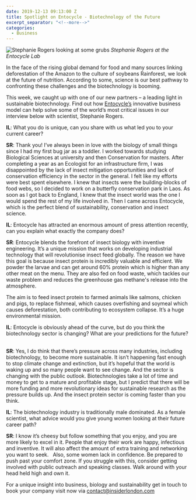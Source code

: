```yaml
---
date: 2019-12-13 09:13:00 Z
title: Spotlight on Entocycle - Biotechnology of the Future
excerpt_separator: "<!--more-->"
categories:
  - Business
---
```


![Stephanie Rogers looking at some grubs](/uploads/steph.jpg)
*Stephanie Rogers at the Entocycle Lab*

In the face of the rising global demand for food and many sources linking deforestation of the Amazon to the culture of soybeans Rainforest, we look at the future of nutrition. According to some, science is our best pathway to confronting these challenges and the biotechnology is booming.

This week, we caught up with one of our new partners – a leading light in sustainable biotechnology.  Find out how [Entocycle’s](https://www.entocycle.com/) innovative business model can help solve some of the world’s most critical issues in our interview below with scientist, Stephanie Rogers.

<!--more-->

**IL**: What you do is unique, can you share with us what led you to your current career?

**SR**: Thank you! I’ve always been in love with the biology of small things since I had my first bug jar as a toddler. I worked towards studying Biological Sciences at university and then Conservation for masters. After completing a year as an Ecologist for an infrastructure firm, I was disappointed by the lack of insect mitigation opportunities and lack of conservation efficiency in the sector in the general. I felt like my efforts were best spent elsewhere. I knew that insects were the building-blocks of food webs, so I decided to work on a butterfly conservation park in Laos. As soon as I got back to England, I knew that the insect world was the one I would spend the rest of my life involved in. Then I came across Entocycle, which is the perfect blend of sustainability, conservation and insect science. 


**IL**: Entocycle has attracted an enormous amount of press attention recently, can you explain what exactly the company does?

**SR**: Entocycle blends the forefront of insect biology with inventive engineering. It’s a unique mission that works on developing industrial technology that will revolutionise insect feed globally. The reason we have this goal is because insect protein is incredibly valuable and efficient. We powder the larvae and can get around 60% protein which is higher than any other meat on the menu. They are also fed on food waste, which tackles our waste problem and reduces the greenhouse gas methane's release into the atmosphere.


The aim is to feed insect protein to farmed animals like salmons, chicken and pigs, to replace fishmeal, which causes overfishing and soymeal which causes deforestation, both contributing to ecosystem collapse. It’s a huge environmental mission.


**IL**: Entocycle is obviously ahead of the curve, but do you think the biotechnology sector is changing? What are your predictions for the future?  

**SR**: Yes, I do think that there’s pressure across many industries, including biotechnology, to become more sustainable. It isn’t happening fast enough to stop climate change and extinction, but it’s hopeful that the world is waking up and so many people want to see change. And the sector is changing with the public outlook. Biotechnologies take a lot of time and money to get to a mature and profitable stage, but I predict that there will be more funding and more revolutionary ideas for sustainable research as the pressure builds up. And the insect protein sector is coming faster than you think.


**IL**: The biotechnology industry is traditionally male dominated. As a female scientist, what advice would you give young women looking at their future career path?

**SR**: I know it’s cheesy but follow something that you enjoy, and you are more likely to excel in it. People that enjoy their work are happy, infectious and inventive. It will also affect the amount of extra training and networking you want to seek.
 
Also, some women lack in confidence. Be prepared to push past your comfort zone. If you struggle with this, consider getting involved with public outreach and speaking classes. Walk around with your head held high and own it.

For a unique insight into business, biology and sustainability get in touch to book your company visit now via [contact@insiderlondon.com](mailto:contact@insiderlondon.com)
